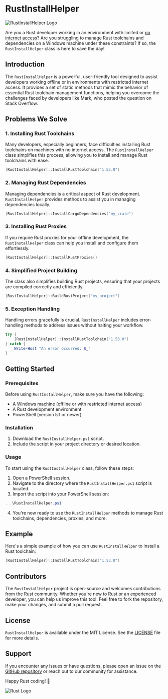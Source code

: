 # RustInstallHelper

![RustInstallHelper Logo](rust_install_helper_logo.png)

Are you a Rust developer working in an environment with limited or [no internet access](https://users.rust-lang.org/t/developing-with-rust-offline/8679)? Are you struggling to manage Rust toolchains and dependencies on a Windows machine under these constraints? If so, the `RustInstallHelper` class is here to save the day!

## Introduction

The `RustInstallHelper` is a powerful, user-friendly tool designed to assist developers working offline or in environments with restricted internet access. It provides a set of static methods that mimic the behavior of essential Rust toolchain management functions, helping you overcome the challenges faced by developers like Mark, who posted the question on Stack Overflow.

## Problems We Solve

### 1. Installing Rust Toolchains

Many developers, especially beginners, face difficulties installing Rust toolchains on machines with no internet access. The `RustInstallHelper` class simplifies this process, allowing you to install and manage Rust toolchains with ease.

```powershell
[RustInstallHelper]::InstallRustToolchain("1.53.0")
```

### 2. Managing Rust Dependencies

Managing dependencies is a critical aspect of Rust development. `RustInstallHelper` provides methods to assist you in managing dependencies locally.

```powershell
[RustInstallHelper]::InstallCargoDependencies("my_crate")
```

### 3. Installing Rust Proxies

If you require Rust proxies for your offline development, the `RustInstallHelper` class can help you install and configure them effortlessly.

```powershell
[RustInstallHelper]::InstallRustProxies()
```

### 4. Simplified Project Building

The class also simplifies building Rust projects, ensuring that your projects are compiled correctly and efficiently.

```powershell
[RustInstallHelper]::BuildRustProject("my_project")
```

### 5. Exception Handling

Handling errors gracefully is crucial. `RustInstallHelper` includes error-handling methods to address issues without halting your workflow.

```powershell
try {
    [RustInstallHelper]::InstallRustToolchain("1.53.0")
} catch {
    Write-Host "An error occurred: $_"
}
```

## Getting Started

### Prerequisites

Before using `RustInstallHelper`, make sure you have the following:

- A Windows machine (offline or with restricted internet access)
- A Rust development environment
- PowerShell (version 5.1 or newer)

### Installation

1. Download the `RustInstallHelper.ps1` script.
2. Include the script in your project directory or desired location.

### Usage

To start using the `RustInstallHelper` class, follow these steps:

1. Open a PowerShell session.
2. Navigate to the directory where the `RustInstallHelper.ps1` script is located.
3. Import the script into your PowerShell session:

```powershell
. .\RustInstallHelper.ps1
```

4. You're now ready to use the `RustInstallHelper` methods to manage Rust toolchains, dependencies, proxies, and more.

## Example

Here's a simple example of how you can use `RustInstallHelper` to install a Rust toolchain:

```powershell
[RustInstallHelper]::InstallRustToolchain("1.53.0")
```

## Contributors

The `RustInstallHelper` project is open-source and welcomes contributions from the Rust community. Whether you're new to Rust or an experienced developer, you can help us improve this tool. Feel free to fork the repository, make your changes, and submit a pull request.

## License

`RustInstallHelper` is available under the MIT License. See the [LICENSE](LICENSE) file for more details.

## Support

If you encounter any issues or have questions, please open an issue on the [GitHub repository](https://github.com/rust-install-helper) or reach out to our community for assistance.

Happy Rust coding! 🦀

![Rust Logo](rust_logo.png)

